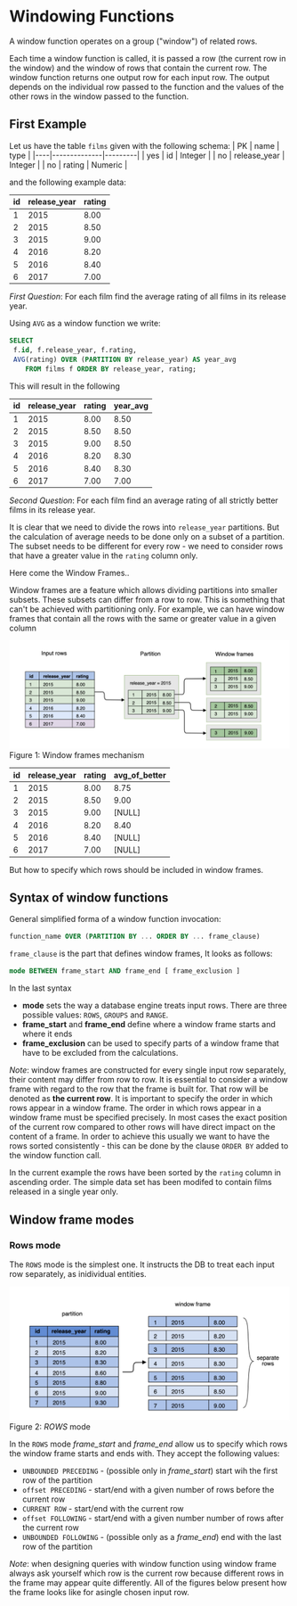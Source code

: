 # Windowing Functions

A window function operates on a group ("window") of related rows.

Each time a window function is called, it is passed a row (the current row in the window) and the window of rows that contain the current row. The window function returns one output row for each input row. The output depends on the individual row passed to the function and the values of the other rows in the window passed to the function. 

## First Example

Let us have the table `films` given with the following schema:
| PK |   name       |  type   |
|----|--------------|---------|
| yes | id           | Integer |
| no  | release_year | Integer |
| no   | rating       | Numeric |

and the following example data:

| id |  release_year  | rating |
|----|----------------|--------|
|  1 |   2015         | 8.00  |
|  2 |   2015         | 8.50   |
|  3 |   2015         | 9.00  |
|  4 |   2016         | 8.20  |
|  5 |   2016         | 8.40  |
|  6 |   2017         | 7.00  |

*First Question*: For each film find the average rating of all films in its release year.

Using `AVG` as a window function we write:

```sql
SELECT
 f.id, f.release_year, f.rating,
 AVG(rating) OVER (PARTITION BY release_year) AS year_avg
    FROM films f ORDER BY release_year, rating;
```
This will result in the following 

| id  | release_year  | rating  | year_avg  |
|-----|---------------|---------|-----------|
|  1  |   2015        |  8.00   |  8.50     |
|  2  |   2015        |  8.50   |  8.50     |
|  3  |   2015        |  9.00   |  8.50     |
|  4  |   2016        |  8.20   | 8.30      |
| 5   |   2016        |  8.40   | 8.30      |
|  6  |   2017        |  7.00   | 7.00      |

*Second Question*: For each film find an average rating of all strictly better films in its release year.

It is clear that we need to divide the rows into `release_year` partitions. But the calculation of average needs to be done only on a subset of a partition.
The subset needs to be different for every row - we need to consider rows that have a greater value in the `rating` column only. 

Here come the Window Frames..

Window frames are a feature which allows dividing partitions into smaller subsets. These subsets can differ from a row to row. This is something that can't be achieved with partitioning only. For example, we can have window frames that contain all the rows with the same or greater value in a given column

<img src="images/window_frames.png" width="600">\
Figure 1: Window frames mechanism

| id  | release_year  | rating  | avg_of_better |
|-----|---------------|---------|---------------|
|  1  |   2015        |  8.00   |  8.75         |
|  2  |   2015        |  8.50   |  9.00         |
|  3  |   2015        |  9.00   |  [NULL]       |
|  4  |   2016        |  8.20   |  8.40         |
| 5   |   2016        |  8.40   |  [NULL]       |
|  6  |   2017        |  7.00   |  [NULL]       |

But how to specify which rows should be included in window frames. 

## Syntax of window functions
 General simplified forma of a window function invocation:

```sql
function_name OVER (PARTITION BY ... ORDER BY ... frame_clause)
```

`frame_clause` is the part that defines window frames, It looks as follows:

```sql
mode BETWEEN frame_start AND frame_end [ frame_exclusion ]
```

In the last syntax 

* **mode** sets the way a database engine treats input rows. There are three possible values: `ROWS`, `GROUPS` and `RANGE`.
* **frame_start** and **frame_end** define where a window frame starts and where it ends
* **frame_exclusion** can be used to specify parts of a window frame that have to be excluded from the calculations.

*Note*: window frames are constructed for every single input row separately, their content may differ from row to row. It is essential to consider a window frame with regard to the row that the frame is built for. That row will be denoted as **the current row**.
It is important to specify the order in which rows appear in a window frame. The order in which rows appear in a window frame must be specified precisely. In most cases the exact position of the current row compared to other rows will have direct impact on the content of a frame. In order to achieve this usually we want to have the rows sorted consistently - this can be done by the clause `ORDER BY` added to the window function call.

In the current example the rows have been sorted by the `rating` column in ascending order. The simple data set has been modifed to contain films released in a single year only.

## Window frame modes

### Rows mode

The `ROWS` mode is the simplest one. It instructs the DB to treat each input row separately, as inidividual entities.

<img src="images/rows_mode.png" width="600">\
Figure 2: *ROWS* mode

In the `ROWS` mode *frame_start* and *frame_end* allow us to specify which rows the window frame starts and ends with. They accept the following values:

* `UNBOUNDED PRECEDING` - (possible only in *frame_start*) start wih the first row of the partition
* `offset PRECEDING` - start/end with a given number of rows before the current row
* `CURRENT ROW` - start/end with the current row
* `offset FOLLOWING` - start/end with a given number number of rows after the current row
* `UNBOUNDED FOLLOWING` - (possible only as a *frame_end*) end with the last row of the partition

*Note*: when designing queries with window function using window frame always ask yourself which row is the current row because different rows in the frame may appear quite differently. All of the figures below present how the frame looks like for asingle chosen input row.

